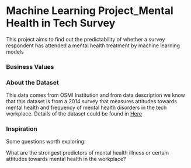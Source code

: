# Machine Learning Project_Mental Health in Tech Survey

This project aims to find out the predictability of whether a survey respondent has attended a mental health treatment by machine learning models 

### Business Values


### About the Dataset

This data comes from OSMI Institution and from data description we know that this dataset is from a 2014 survey that measures attitudes towards mental health and frequency of mental health disorders in the tech workplace.
Details of the dataset could be found in <a href="https://www.kaggle.com/osmi/mental-health-in-tech-survey">Here</a>

### Inspiration
Some questions worth exploring:

What are the strongest predictors of mental health illness or certain attitudes towards mental health in the workplace?
